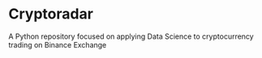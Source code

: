 # Cryptoradar
A Python repository focused on applying Data Science to cryptocurrency trading on Binance Exchange
